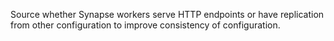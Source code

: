 Source whether Synapse workers serve HTTP endpoints or have replication from other configuration to improve consistency of configuration.
